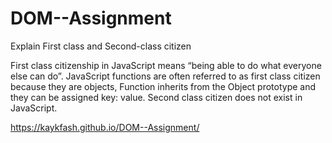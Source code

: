 # DOM--Assignment

Explain First class and Second-class citizen

First class citizenship in JavaScript means “being able to do what everyone else can do”. JavaScript functions are often referred to as first class citizen because they are objects, 
Function inherits from the Object prototype and they can be assigned key: value.
Second class citizen  does not exist in JavaScript. 


https://kaykfash.github.io/DOM--Assignment/
